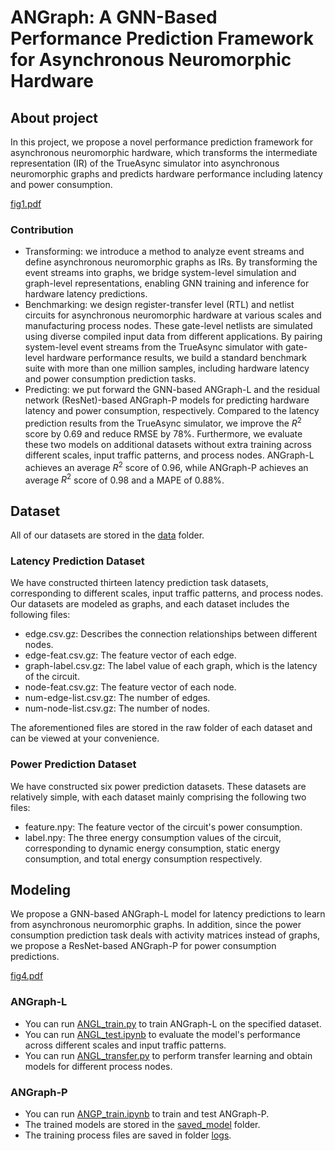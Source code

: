 # ANGraph: A GNN-Based Performance Prediction Framework for Asynchronous Neuromorphic Hardware

## About project
In this project, we propose a novel performance prediction framework for asynchronous neuromorphic hardware, which transforms the intermediate representation (IR) of the TrueAsync simulator into asynchronous neuromorphic graphs and predicts hardware performance including latency and power consumption.

[fig1.pdf](https://github.com/user-attachments/files/18514453/fig1.pdf)


### Contribution
* Transforming: we introduce a method to analyze event streams and define asynchronous neuromorphic graphs as IRs. By transforming the event streams into graphs, we bridge system-level simulation and graph-level representations, enabling GNN training and inference for hardware latency predictions.
* Benchmarking: we design register-transfer level (RTL) and netlist circuits for asynchronous neuromorphic hardware at various scales and manufacturing process nodes. These gate-level netlists are simulated using diverse compiled input data from different applications. By pairing system-level event streams from the TrueAsync simulator with gate-level hardware performance results, we build a standard benchmark suite with more than one million samples, including hardware latency and power consumption prediction tasks.
* Predicting: we put forward the GNN-based ANGraph-L and the residual network (ResNet)-based ANGraph-P models for predicting hardware latency and power consumption, respectively. Compared to the latency prediction results from the TrueAsync simulator, we improve the $R^2$ score by 0.69 and reduce RMSE by 78\%. Furthermore, we evaluate these two models on additional datasets without extra training across different scales, input traffic patterns, and process nodes. ANGraph-L achieves an average $R^2$ score of 0.96, while ANGraph-P achieves an average $R^2$ score of 0.98 and a MAPE of 0.88\%. 

##

<!-- Benchmarking -->
## Dataset
All of our datasets are stored in the [data](./data) folder.
### Latency Prediction Dataset
We have constructed thirteen latency prediction task datasets, corresponding to different scales, input traffic patterns, and process nodes. Our datasets are modeled as graphs, and each dataset includes the following files:
* edge.csv.gz: Describes the connection relationships between different nodes.
* edge-feat.csv.gz: The feature vector of each edge.
* graph-label.csv.gz: The label value of each graph, which is the latency of the circuit.
* node-feat.csv.gz: The feature vector of each node.
* num-edge-list.csv.gz: The number of edges.
* num-node-list.csv.gz: The number of nodes.

The aforementioned files are stored in the raw folder of each dataset and can be viewed at your convenience.


### Power Prediction Dataset  
We have constructed six power prediction datasets. These datasets are relatively simple, with each dataset mainly comprising the following two files:
* feature.npy: The feature vector of the circuit's power consumption.
* label.npy: The three energy consumption values of the circuit, corresponding to dynamic energy consumption, static energy consumption, and total energy consumption respectively.

<!-- Modeling and Advancing -->
## Modeling
 We propose a GNN-based ANGraph-L model for latency predictions to learn from asynchronous neuromorphic graphs. In addition, since the power consumption prediction task deals with activity matrices instead of graphs, we propose a ResNet-based ANGraph-P for power consumption predictions.

[fig4.pdf](https://github.com/user-attachments/files/18514454/fig4.pdf)


### ANGraph-L 
* You can run [ANGL_train.py](ANGL_train.py) to train ANGraph-L on the specified dataset.
* You can run [ANGL_test.ipynb](ANGL_test.ipynb) to evaluate the model's performance across different scales and input traffic patterns.
* You can run [ANGL_transfer.py](ANGL_transfer.py) to perform transfer learning and obtain models for different process nodes.
### ANGraph-P
* You can run [ANGP_train.ipynb](ANGP_train.ipynb) to train and test ANGraph-P.
* The trained models are stored in the [saved_model](saved_model) folder.
* The training process files are saved in folder [logs](./logs).
